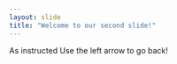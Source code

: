 ```yaml
---
layout: slide
title: "Welcome to our second slide!"
---
```

As instructed
Use the left arrow to go back!

